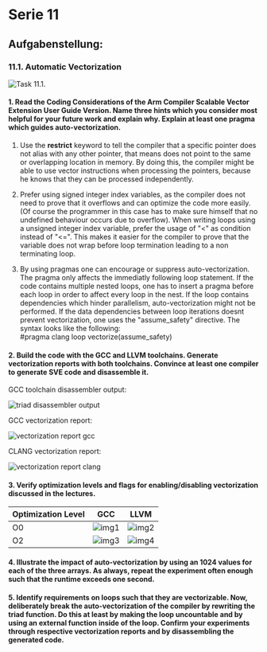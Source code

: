 # Serie 11

## Aufgabenstellung:

### 11.1. Automatic Vectorization


![Task 11.1.](https://github.com/rauschinger/hpc-repo/blob/main/11_Back_to_the_Compiler/images/11.1.png)

#### 1. Read the Coding Considerations of the Arm Compiler Scalable Vector Extension User Guide Version. Name three hints which you consider most helpful for your future work and explain why. Explain at least one pragma which guides auto-vectorization.

1. Use the __restrict__ keyword to tell the compiler that a specific pointer does not alias with any other pointer,
that means does not point to the same or overlapping location in memory. By doing this, the compiler might be able
to use vector instructions when processing the pointers, because he knows that they can be processed independently.

2. Prefer using signed integer index variables, as the compiler does not need to prove that it overflows and can optimize the code more easily. (Of course the programmer in this case has to make sure himself that no undefined behaviour occurs due to overflow).
When writing loops using a unsigned integer index variable, prefer the usage of "<" as condition instead of "<=". This makes it easier for the compiler to prove that the variable does not wrap before loop termination leading to a non terminating loop.

3. By using pragmas one can encourage or suppress auto-vectorization. The pragma only affects the immediatly following loop statement. If the code contains multiple nested loops, one has to insert a pragma before each loop in order to affect every loop in the nest. If the loop contains dependencies which hinder parallelism, auto-vectorization might not be performed. If the data dependencies between loop iterations doesnt prevent vectorization, one uses the "assume_safety" directive. The syntax looks like the following:  
#pragma clang loop vectorize(assume_safety)


#### 2. Build the code with the GCC and LLVM toolchains. Generate vectorization reports with both toolchains. Convince at least one compiler to generate SVE code and disassemble it.

GCC toolchain disassembler output:  

![triad disassembler output](https://github.com/rauschinger/hpc-repo/blob/main/11_Back_to_the_Compiler/images/disassembler_output_triad.png)

GCC vectorization report:  

![vectorization report gcc](https://github.com/rauschinger/hpc-repo/blob/main/11_Back_to_the_Compiler/images/vectorization_report_gcc.png)

CLANG vectorization report:  

![vectorization report clang](https://github.com/rauschinger/hpc-repo/blob/main/11_Back_to_the_Compiler/images/vectorization_report_clang.png)

#### 3. Verify optimization levels and flags for enabling/disabling vectorization discussed in the lectures.

| Optimization Level | GCC       | LLVM      |
| :----              | :----:    | :----:    |
| O0                 | ![img1](https://github.com/rauschinger/hpc-repo/blob/main/11_Back_to_the_Compiler/images/disassembly-gcc-O0-with-additional-flags.png) | ![img2](https://github.com/rauschinger/hpc-repo/blob/main/11_Back_to_the_Compiler/images/clang-O0-with-additional-flags.png) |
| O2                 | ![img3](https://github.com/rauschinger/hpc-repo/blob/main/11_Back_to_the_Compiler/images/disassembly-clang-O2-with-additional-flags.png) | ![img4](https://github.com/rauschinger/hpc-repo/blob/main/11_Back_to_the_Compiler/images/gcc-O2-with-additional-flags.png) |




#### 4. Illustrate the impact of auto-vectorization by using an 1024 values for each of the three arrays. As always, repeat the experiment often enough such that the runtime exceeds one second.

#### 5. Identify requirements on loops such that they are vectorizable. Now, deliberately break the auto-vectorization of the compiler by rewriting the triad function. Do this at least by making the loop uncountable and by using an external function inside of the loop. Confirm your experiments through respective vectorization reports and by disassembling the generated code.